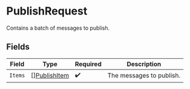# PublishRequest

Contains a batch of messages to publish.


## Fields

| Field                                               | Type                                                | Required                                            | Description                                         |
| --------------------------------------------------- | --------------------------------------------------- | --------------------------------------------------- | --------------------------------------------------- |
| `Items`                                             | [][PublishItem](../../models/shared/publishitem.md) | :heavy_check_mark:                                  | The messages to publish.                            |